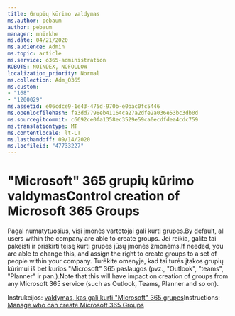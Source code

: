 ```yaml
---
title: Grupių kūrimo valdymas
ms.author: pebaum
author: pebaum
manager: mnirkhe
ms.date: 04/21/2020
ms.audience: Admin
ms.topic: article
ms.service: o365-administration
ROBOTS: NOINDEX, NOFOLLOW
localization_priority: Normal
ms.collection: Adm_O365
ms.custom:
- "168"
- "1200029"
ms.assetid: e06cdce9-1e43-475d-970b-e0bac0fc5446
ms.openlocfilehash: fa3dd7798eb41164ca27a2dfe2a036e53bc3db0d
ms.sourcegitcommit: c6692ce0fa1358ec3529e59ca0ecdfdea4cdc759
ms.translationtype: MT
ms.contentlocale: lt-LT
ms.lasthandoff: 09/14/2020
ms.locfileid: "47733227"
---
```

# <a name="control-creation-of-microsoft-365-groups"></a><span data-ttu-id="df683-102">"Microsoft" 365 grupių kūrimo valdymas</span><span class="sxs-lookup"><span data-stu-id="df683-102">Control creation of Microsoft 365 Groups</span></span>

<span data-ttu-id="df683-103">Pagal numatytuosius, visi įmonės vartotojai gali kurti grupes.</span><span class="sxs-lookup"><span data-stu-id="df683-103">By default, all users within the company are able to create groups.</span></span> <span data-ttu-id="df683-104">Jei reikia, galite tai pakeisti ir priskirti teisę kurti grupes jūsų įmonės žmonėms.</span><span class="sxs-lookup"><span data-stu-id="df683-104">If needed, you are able to change this, and assign the right to create groups to a set of people within your company.</span></span> <span data-ttu-id="df683-105">Turėkite omenyje, kad tai turės įtakos grupių kūrimui iš bet kurios "Microsoft" 365 paslaugos (pvz., "Outlook", "teams", "Planner" ir pan.).</span><span class="sxs-lookup"><span data-stu-id="df683-105">Note that this will have impact on creation of groups from any Microsoft 365 service (such as Outlook, Teams, Planner and so on).</span></span>
  
<span data-ttu-id="df683-106">Instrukcijos: [valdymas, kas gali kurti "Microsoft" 365 grupes](https://docs.microsoft.com/microsoft-365/admin/create-groups/manage-creation-of-groups)</span><span class="sxs-lookup"><span data-stu-id="df683-106">Instructions: [Manage who can create Microsoft 365 Groups](https://docs.microsoft.com/microsoft-365/admin/create-groups/manage-creation-of-groups)</span></span>
